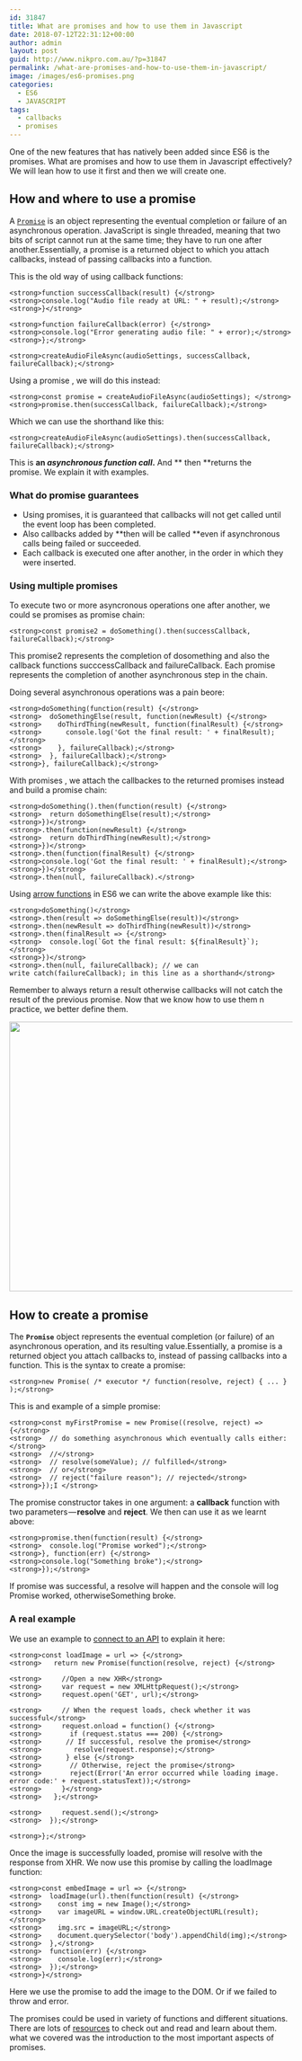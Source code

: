 ```yaml
---
id: 31847
title: What are promises and how to use them in Javascript
date: 2018-07-12T22:31:12+00:00
author: admin
layout: post
guid: http://www.nikpro.com.au/?p=31847
permalink: /what-are-promises-and-how-to-use-them-in-javascript/
image: /images/es6-promises.png
categories:
  - ES6
  - JAVASCRIPT
tags:
  - callbacks
  - promises
---
```

One of the new features that has natively been added since ES6 is the promises. What are promises and how to use them in Javascript effectively? We will lean how to use it first and then we will create one.

## How and where to use a promise

A [`Promise`](https://developer.mozilla.org/en-US/docs/Web/JavaScript/Reference/Global_Objects/Promise "The Promise object represents the eventual completion (or failure) of an asynchronous operation, and its resulting value.") is an object representing the eventual completion or failure of an asynchronous operation. JavaScript is single threaded, meaning that two bits of script cannot run at the same time; they have to run one after another.Essentially, a promise is a returned object to which you attach callbacks, instead of passing callbacks into a function.

This is the old way of using callback functions:

`<strong>function successCallback(result) {</strong>`  
`<strong>console.log("Audio file ready at URL: " + result);</strong>`  
`<strong>}</strong>`

`<strong>function failureCallback(error) {</strong>`  
`<strong>console.log("Error generating audio file: " + error);</strong>`  
`<strong>};</strong>`

`<strong>createAudioFileAsync(audioSettings, successCallback, failureCallback);</strong>`

Using a promise , we will do this instead:

`<strong>const promise = createAudioFileAsync(audioSettings); </strong>`  
`<strong>promise.then(successCallback, failureCallback);</strong>`

Which we can use the shorthand like this:

`<strong>createAudioFileAsync(audioSettings).then(successCallback, failureCallback);</strong>`

This is **an _asynchronous function call_.** And ** then **returns the promise. We explain it with examples.

### What do promise guarantees

  * Using promises, it is guaranteed that callbacks will not get called until the event loop has been completed.
  * Also callbacks added by **then will be called **even if asynchronous calls being failed or succeeded.
  * Each callback is executed one after another, in the order in which they were inserted.

### Using multiple promises

To execute two or more asyncronous operations one after another, we could se promises as promise chain:

`<strong>const promise2 = doSomething().then(successCallback, failureCallback);</strong>`

This promise2 represents the completion of dosomething and also the callback functions succcessCallback and failureCallback. Each promise represents the completion of another asynchronous step in the chain.

Doing several asynchronous operations was a pain beore:

`<strong>doSomething(function(result) {</strong>`  
`<strong>  doSomethingElse(result, function(newResult) {</strong>`  
`<strong>    doThirdThing(newResult, function(finalResult) {</strong>`  
`<strong>      console.log('Got the final result: ' + finalResult);</strong>`  
`<strong>    }, failureCallback);</strong>`  
`<strong>  }, failureCallback);</strong>`  
`<strong>}, failureCallback);</strong>`

With promises , we attach the callbackes to the returned promises instead and build a promise chain:

`<strong>doSomething().then(function(result) {</strong>`  
`<strong>  return doSomethingElse(result);</strong>`  
`<strong>})</strong>`  
`<strong>.then(function(newResult) {</strong>`  
`<strong>  return doThirdThing(newResult);</strong>`  
`<strong>})</strong>`  
`<strong>.then(function(finalResult) {</strong>`  
`<strong>console.log('Got the final result: ' + finalResult);</strong>`  
`<strong>})</strong>`  
`<strong>.then(null, failureCallback).</strong>`

Using [arrow functions](http://www.nikpro.com.au/all-you-need-to-know-about-arrow-functions-in-javascript/) in ES6 we can write the above example like this:

`<strong>doSomething()</strong>`  
`<strong>.then(result => doSomethingElse(result))</strong>`  
`<strong>.then(newResult => doThirdThing(newResult))</strong>`  
`<strong>.then(finalResult => {</strong>`  
``<strong>  console.log(`Got the final result: ${finalResult}`);</strong>``  
`<strong>})</strong>`  
`<strong>.then(null, failureCallback); // we can write catch(failureCallback); in this line as a shorthand</strong>`

Remember to always return a result otherwise callbacks will not catch the result of the previous promise. Now that we know how to use them n practice, we better define them.

<img class="aligncenter wp-image-31849 size-full" src="http://www.nikpro.com.aupromised-land.jpeg" alt="" width="640" height="480" srcset="http://testgatsby.localpromised-land.jpeg 640w, http://testgatsby.localpromised-land-300x225.jpeg 300w" sizes="(max-width: 640px) 100vw, 640px" /> 

## How to create a promise

The **`Promise`** object represents the eventual completion (or failure) of an asynchronous operation, and its resulting value.Essentially, a promise is a returned object you attach callbacks to, instead of passing callbacks into a function. This is the syntax to create a promise:

`<strong>new Promise( /* executor */ function(resolve, reject) { ... } );</strong>`

This is and example of a simple promise:

`<strong>const myFirstPromise = new Promise((resolve, reject) => {</strong>`  
`<strong>  // do something asynchronous which eventually calls either:</strong>`  
`<strong>  //</strong>`  
`<strong>  // resolve(someValue); // fulfilled</strong>`  
`<strong>  // or</strong>`  
`<strong>  // reject("failure reason"); // rejected</strong>`  
`<strong>});I </strong>`

The promise constructor takes in one argument: a **callback** function with two parameters — **resolve** and **reject**. We then can use it as we learnt above:

`<strong>promise.then(function(result) {</strong>`  
`<strong>  console.log("Promise worked");</strong>`  
`<strong>}, function(err) {</strong>`  
`<strong>console.log("Something broke");</strong>`  
`<strong>});</strong>`

If promise was successful, a resolve will happen and the console will log Promise worked, otherwiseSomething broke.

### A real example

We use an example to [connect to an API](http://www.nikpro.com.au/how-to-connect-to-an-api-with-javascript-in-a-real-app/) to explain it here:

`<strong>const loadImage = url => {</strong>`  
`<strong>   return new Promise(function(resolve, reject) {</strong>`

`<strong>     //Open a new XHR</strong>`  
`<strong>     var request = new XMLHttpRequest();</strong>`  
`<strong>     request.open('GET', url);</strong>`

`<strong>     // When the request loads, check whether it was successful</strong>`  
`<strong>     request.onload = function() {</strong>`  
`<strong>       if (request.status === 200) {</strong>`  
`<strong>      // If successful, resolve the promise</strong>`  
`<strong>        resolve(request.response);</strong>`  
`<strong>      } else {</strong>`  
`<strong>       // Otherwise, reject the promise</strong>`  
`<strong>       reject(Error('An error occurred while loading image. error code:' + request.statusText));</strong>`  
`<strong>     }</strong>`  
`<strong>   };</strong>`

`<strong>     request.send();</strong>`  
`<strong>  });</strong>`

`<strong>};</strong>`

Once the image is successfully loaded, promise will resolve with the response from XHR. We now use this promise by calling the loadImage function:

`<strong>const embedImage = url => {</strong>`  
`<strong>  loadImage(url).then(function(result) {</strong>`  
`<strong>    const img = new Image();</strong>`  
`<strong>    var imageURL = window.URL.createObjectURL(result);</strong>`  
`<strong>    img.src = imageURL;</strong>`  
`<strong>    document.querySelector('body').appendChild(img);</strong>`  
`<strong>  },</strong>`  
`<strong>  function(err) {</strong>`  
`<strong>    console.log(err);</strong>`  
`<strong>  });</strong>`  
`<strong>}</strong>`

Here we use the promise to add the image to the DOM. Or if we failed to throw and error. 

The promises could be used in variety of functions and different situations. There are lots of <a href="https://developer.mozilla.org/en-US/docs/Web/JavaScript/Reference/Global_Objects/Promise" target="_blank" rel="noopener noreferrer">resources</a> to check out and read and learn about them. what we covered was the introduction to the most important aspects of promises.